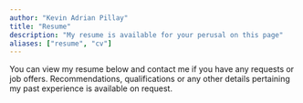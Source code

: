 ```yaml
---
author: "Kevin Adrian Pillay"
title: "Resume"
description: "My resume is available for your perusal on this page"
aliases: ["resume", "cv"]
---
```



You can view my resume below and contact me if you have any requests or job offers. Recommendations, qualifications or any other details pertaining my past experience is available on request. 

<object data="resume.pdf" width="755" height="1010" 
 type="application/pdf">

